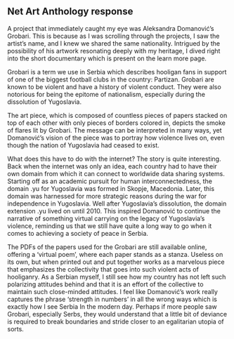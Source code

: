 ## Net Art Anthology response


A project that immediately caught my eye was Aleksandra Domanović’s Grobari. This is
because as I was scrolling through the projects, I saw the artist’s name, and I knew we
shared the same nationality. Intrigued by the possibility of his artwork resonating deeply
with my heritage, I dived right into the short documentary which is present on the learn
more page.


Grobari is a term we use in Serbia which describes hooligan fans in support of one of the
biggest football clubs in the country: Partizan. Grobari are known to be violent and have a
history of violent conduct. They were also notorious for being the epitome of nationalism,
especially during the dissolution of Yugoslavia.

The art piece, which is composed of countless pieces of papers stacked on top of each
other with only pieces of borders colored in, depicts the smoke of flares lit by Grobari. The
message can be interpreted in many ways, yet Domanović’s vision of the piece was to
portray how violence lives on, even though the nation of Yugoslavia had ceased to exist.

What does this have to do with the internet? The story is quite interesting. Back when the
internet was only an idea, each country had to have their own domain from which it can
connect to worldwide data sharing systems. Starting off as an academic pursuit for human
interconnectedness, the domain .yu for Yugoslavia was formed in Skopje, Macedonia.
Later, this domain was harnessed for more strategic reasons during the war for
independence in Yugoslavia. Well after Yugoslavia’s dissolution, the domain extension .yu
lived on until 2010. This inspired Domanović to continue the narrative of something virtual
carrying on the legacy of Yugoslavia’s violence, reminding us that we still have quite a long
way to go when it comes to achieving a society of peace in Serbia.

The PDFs of the papers used for the Grobari are still available online, offering a ‘virtual
poem’, where each paper stands as a stanza. Useless on its own, but when printed out and
put together works as a marvelous piece that emphasizes the collectivity that goes into
such violent acts of hooliganry. As a Serbian myself, I still see how my country has not left
such polarizing attitudes behind and that it is an effort of the collective to maintain such
close-minded attitudes. I feel like Domanović’s work really captures the phrase ‘strength in
numbers’ in all the wrong ways which is exactly how I see Serbia In the modern day.
Perhaps if more people saw Grobari, especially Serbs, they would understand that a little
bit of deviance is required to break boundaries and stride closer to an egalitarian utopia of
sorts.